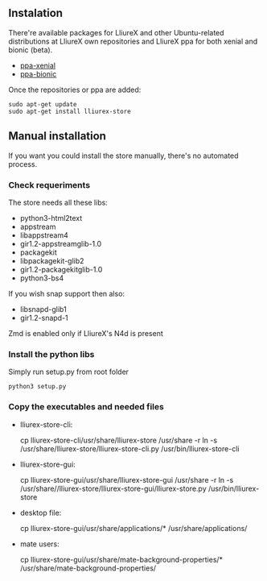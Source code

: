 ## Instalation

There're available packages for LliureX and other Ubuntu-related distributions at LliureX own repositories and LliureX ppa for both xenial and bionic (beta).
- [ppa-xenial](https://launchpad.net/~llxdev/+archive/ubuntu/xenial)
- [ppa-bionic](https://launchpad.net/~llxdev/+archive/ubuntu/bionic)

Once the repositories or ppa are added:

	sudo apt-get update
	sudo apt-get install lliurex-store

## Manual installation

If you want you could install the store manually, there's no automated process.

### Check requeriments

The store needs all these libs:
 - python3-html2text
 - appstream
 - libappstream4
 - gir1.2-appstreamglib-1.0
 - packagekit
 - libpackagekit-glib2
 - gir1.2-packagekitglib-1.0
 - python3-bs4

If you wish snap support then also:
 - libsnapd-glib1
 - gir1.2-snapd-1

Zmd is enabled only if LliureX's N4d is present

### Install the python libs
Simply run setup.py from root folder

	python3 setup.py

### Copy the executables and needed files

- lliurex-store-cli:

	cp lliurex-store-cli/usr/share/lliurex-store /usr/share -r
	ln -s /usr/share/lliurex-store/lliurex-store-cli.py /usr/bin/lliurex-store-cli

- lliurex-store-gui:

	cp lliurex-store-gui/usr/share/lliurex-store-gui /usr/share -r
	ln -s /usr/share//lliurex-store/lliurex-store-gui/lliurex-store.py /usr/bin/lliurex-store

- desktop file:

	cp lliurex-store-gui/usr/share/applications/* /usr/share/applications/

- mate users:

	cp lliurex-store-gui/usr/share/mate-background-properties/* /usr/share/mate-background-properties/ 

